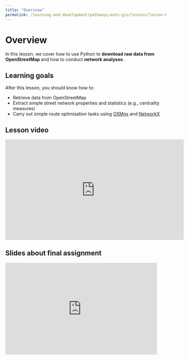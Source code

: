 ```yaml
---
title: "Overview"
permalink: /learning-and-development/pathways/auto-gis/lessons/lesson-6/overview/
---
```



# Overview

In this lesson, we cover how to use Python to **download raw data from
OpenStreetMap** and how to conduct **network analyses** .


## Learning goals

After this lesson, you should know how to:

- Retrieve data from OpenStreetMap
- Extract simple street network properties and statistics (e.g., centrality measures)
- Carry out simple route optimisation tasks using
  [OSMnx](https://osmnx.readthedocs.io/) and
  [NetworkX](https://networkx.readthedocs.io/)


## Lesson video
 
<iframe width="560" height="315" src="https://www.youtube.com/embed/EZnKCn0LXkw?si=sGeZHqkZY5e86cov" title="YouTube video player" frameborder="0" allow="accelerometer; autoplay; clipboard-write; encrypted-media; gyroscope; picture-in-picture; web-share" allowfullscreen></iframe>

## Slides about final assignment

<iframe src="https://onedrive.live.com/embed?resid=29BAE38AD4BE2F78%211684&amp;authkey=!AObt9rmm-oVhMLc&amp;em=2&amp;wdAr=1.7777777777777777" width="476px" height="288px" frameborder="0">This is an embedded <a target="_blank" href="https://office.com">Microsoft Office</a> presentation, powered by <a target="_blank" href="https://office.com/webapps">Office</a>.</iframe>